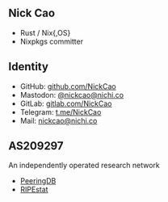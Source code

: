 ## Nick Cao
- Rust / Nix{,OS}
- Nixpkgs committer
## Identity
- GitHub: [github.com/NickCao](https://github.com/NickCao)
- Mastodon: <a rel="me" href="https://mastodon.nichi.co/@nickcao">@nickcao@nichi.co</a>
- GitLab: [gitlab.com/NickCao](https://gitlab.com/NickCao)
- Telegram: [t.me/NickCao](https://t.me/NickCao)
- Mail: [nickcao@nichi.co](mailto:nickcao@nichi.co)
## AS209297
An independently operated research network
- [PeeringDB](https://as209297.peeringdb.com/)
- [RIPEstat](https://stat.ripe.net/AS209297)
